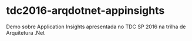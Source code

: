 # tdc2016-arqdotnet-appinsights
Demo sobre Application Insights apresentada no TDC SP 2016 na trilha de Arquitetura .Net
